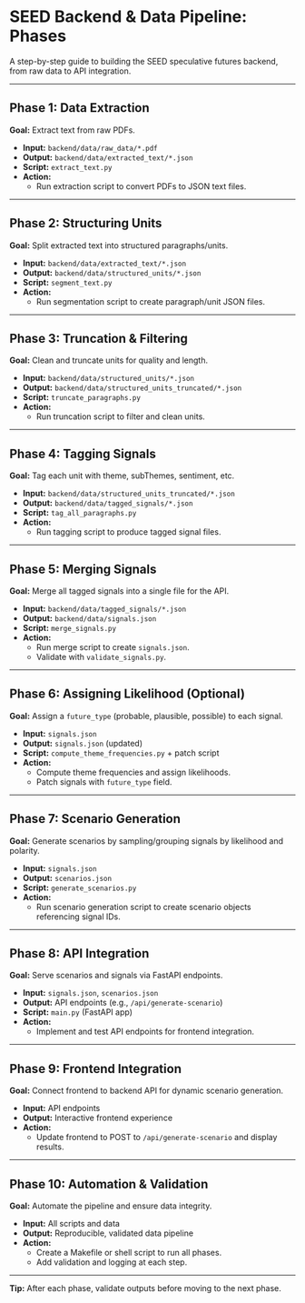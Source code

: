 # SEED Backend & Data Pipeline: Phases

A step-by-step guide to building the SEED speculative futures backend, from raw data to API integration.

---

## **Phase 1: Data Extraction**
**Goal:** Extract text from raw PDFs.
- **Input:** `backend/data/raw_data/*.pdf`
- **Output:** `backend/data/extracted_text/*.json`
- **Script:** `extract_text.py`
- **Action:**
  - Run extraction script to convert PDFs to JSON text files.

---

## **Phase 2: Structuring Units**
**Goal:** Split extracted text into structured paragraphs/units.
- **Input:** `backend/data/extracted_text/*.json`
- **Output:** `backend/data/structured_units/*.json`
- **Script:** `segment_text.py`
- **Action:**
  - Run segmentation script to create paragraph/unit JSON files.

---

## **Phase 3: Truncation & Filtering**
**Goal:** Clean and truncate units for quality and length.
- **Input:** `backend/data/structured_units/*.json`
- **Output:** `backend/data/structured_units_truncated/*.json`
- **Script:** `truncate_paragraphs.py`
- **Action:**
  - Run truncation script to filter and clean units.

---

## **Phase 4: Tagging Signals**
**Goal:** Tag each unit with theme, subThemes, sentiment, etc.
- **Input:** `backend/data/structured_units_truncated/*.json`
- **Output:** `backend/data/tagged_signals/*.json`
- **Script:** `tag_all_paragraphs.py`
- **Action:**
  - Run tagging script to produce tagged signal files.

---

## **Phase 5: Merging Signals**
**Goal:** Merge all tagged signals into a single file for the API.
- **Input:** `backend/data/tagged_signals/*.json`
- **Output:** `backend/data/signals.json`
- **Script:** `merge_signals.py`
- **Action:**
  - Run merge script to create `signals.json`.
  - Validate with `validate_signals.py`.

---

## **Phase 6: Assigning Likelihood (Optional)**
**Goal:** Assign a `future_type` (probable, plausible, possible) to each signal.
- **Input:** `signals.json`
- **Output:** `signals.json` (updated)
- **Script:** `compute_theme_frequencies.py` + patch script
- **Action:**
  - Compute theme frequencies and assign likelihoods.
  - Patch signals with `future_type` field.

---

## **Phase 7: Scenario Generation**
**Goal:** Generate scenarios by sampling/grouping signals by likelihood and polarity.
- **Input:** `signals.json`
- **Output:** `scenarios.json`
- **Script:** `generate_scenarios.py`
- **Action:**
  - Run scenario generation script to create scenario objects referencing signal IDs.

---

## **Phase 8: API Integration**
**Goal:** Serve scenarios and signals via FastAPI endpoints.
- **Input:** `signals.json`, `scenarios.json`
- **Output:** API endpoints (e.g., `/api/generate-scenario`)
- **Script:** `main.py` (FastAPI app)
- **Action:**
  - Implement and test API endpoints for frontend integration.

---

## **Phase 9: Frontend Integration**
**Goal:** Connect frontend to backend API for dynamic scenario generation.
- **Input:** API endpoints
- **Output:** Interactive frontend experience
- **Action:**
  - Update frontend to POST to `/api/generate-scenario` and display results.

---

## **Phase 10: Automation & Validation**
**Goal:** Automate the pipeline and ensure data integrity.
- **Input:** All scripts and data
- **Output:** Reproducible, validated data pipeline
- **Action:**
  - Create a Makefile or shell script to run all phases.
  - Add validation and logging at each step.

---

**Tip:** After each phase, validate outputs before moving to the next phase. 